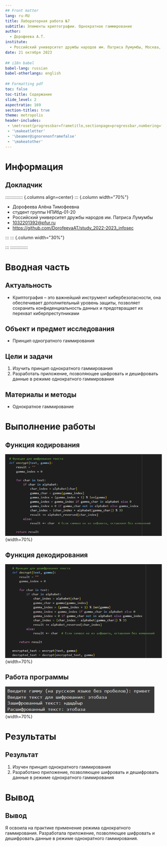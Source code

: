 ```yaml
---
## Front matter
lang: ru-RU
title: Лабораторная работа №7
subtitle: Элементы криптографии. Однократное гаммирование
author:
  - Дорофеева А.Т.
institute:
  - Российский университет дружбы народов им. Патриса Лумумбы, Москва, Россия
date: 21 октября 2023

## i18n babel
babel-lang: russian
babel-otherlangs: english

## Formatting pdf
toc: false
toc-title: Содержание
slide_level: 2
aspectratio: 169
section-titles: true
theme: metropolis
header-includes:
 - \metroset{progressbar=frametitle,sectionpage=progressbar,numbering=fraction}
 - '\makeatletter'
 - '\beamer@ignorenonframefalse'
 - '\makeatother'
---
```


# Информация

## Докладчик

:::::::::::::: {.columns align=center}
::: {.column width="70%"}

  * Дорофеева Алёна Тимофеевна
  * студент группы НПИбд-01-20
  * Российский университет дружбы народов им. Патриса Лумумбы
  * [1032201392@pfur.ru](mailto:1032201392@pfur.ru)
  * <https://github.com/DorofeevaAT/study_2022-2023_infosec>

:::
::: {.column width="30%"}

:::
::::::::::::::

# Вводная часть

## Актуальность

- Криптография – это важнейший инструмент кибербезопасности, она обеспечивает дополнительный уровень защиты, позволяет сохранить конфиденциальность данных и предотвращает их перехват киберпреступниками

## Объект и предмет исследования

- Принцип одногратного гаммирования

## Цели и задачи

1. Изучить принцип однократного гаммирования
2. Разработать приложение, позволяющее шифровать и дешифровать данные в режиме однократного гаммирования

## Материалы и методы

- Однократное гаммирование

# Выполнение работы

## Функция кодирования

![](./image/1.png){width=70%}

## Функция декодирования

![](./image/2.png){width=70%}

## Работа программы

![](./image/3.png){width=70%}

# Результаты

## Результат

1. Изучен принцип однократного гаммирования
2. Разработано приложение, позволяющее шифровать и дешифровать данные в режиме однократного гаммирования

# Вывод

## Вывод

Я освоила на практике применение режима однократного гаммирования. Разработала приложение, позволяющее шифровать и дешифровать данные в режиме однократного гаммирования.